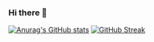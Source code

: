 ### Hi there 👋

[![Anurag's GitHub stats](https://github-readme-stats.vercel.app/api?username=erynder-z&theme=dracula)](https://github.com/anuraghazra/github-readme-stats)
[![GitHub Streak](http://github-readme-streak-stats.herokuapp.com?user=erynder-z&theme=dark&background=000000)](https://git.io/streak-stats)


<!--
**erynder-z/erynder-z** is a ✨ _special_ ✨ repository because its `README.md` (this file) appears on your GitHub profile.

Here are some ideas to get you started:

- 🔭 I’m currently working on ...
- 🌱 I’m currently learning ...
- 👯 I’m looking to collaborate on ...
- 🤔 I’m looking for help with ...
- 💬 Ask me about ...
- 📫 How to reach me: ...
- 😄 Pronouns: ...
- ⚡ Fun fact: ...
-->
